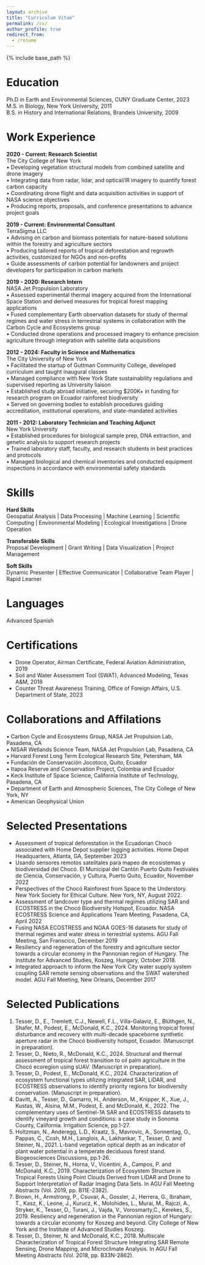```yaml
---
layout: archive
title: "Curriculum Vitae"
permalink: /cv/
author_profile: true
redirect_from:
  - /resume
---
```


{% include base_path %}


Education
====
Ph.D in Earth and Environmental Sciences, CUNY Graduate Center, 2023<br>
M.S. in Biology, New York University, 2011<br>
B.S. in History and International Relations, Brandeis University, 2009


Work Experience
====
__2020 - Current: Research Scientist__<br>
The City College of New York<br>
• Developing vegetation structural models from combined satellite and drone imagery<br>
• Integrating data from radar, lidar, and optical/IR imagery to quantify forest carbon capacity<br>
• Coordinating drone flight and data acquisition activities in support of NASA science objectives<br>
• Producing reports, proposals, and conference presentations to advance project goals

__2019 - Current: Environmental Consultant__<br>
TerraSigma LLC<br>
• Advising on carbon and biomass potentials for nature-based solutions within the forestry and agriculture sectors<br>
• Producing tailored reports of tropical deforestation and regrowth activities, customized for NGOs and non-profits<br>
• Guide assessments of carbon potential for landowners and project developers for participation in carbon markets

__2019 - 2020: Research Intern__<br>
NASA Jet Propulsion Laboratory<br>
• Assessed experimental thermal imagery acquired from the International Space Station and derived measures for tropical forest mapping applications<br>
• Fused complementary Earth observation datasets for study of thermal regimes and water stress in terrestrial systems in collaboration with the Carbon Cycle and Ecosystems group<br>
• Conducted drone operations and processed imagery to enhance precision agriculture through integration with satellite data acquisitions

__2012 - 2024: Faculty in Science and Mathematics__<br>
The City University of New York<br>
• Facilitated the startup of Guttman Community College, developed curriculum and taught inaugural classes<br>
• Managed compliance with New York State sustainability regulations and supervised reporting as University liaison<br>
• Established study abroad initiative, securing $200K+ in funding for research program on Ecuador rainforest biodiversity<br>
• Served on governing bodies to establish procedures guiding accreditation, institutional operations, and state-mandated activities

__2011 - 2012: Laboratory Technician and Teaching Adjunct__<br>
New York University<br>
• Established procedures for biological sample prep, DNA extraction, and genetic analysis to support research projects<br>
• Trained laboratory staff, faculty, and research students in best practices and protocols<br>
• Managed biological and chemical inventories and conducted equipment inspections in accordance
with environmental safety standards


Skills
====
__Hard Skills__<br>
Geospatial Analysis | Data Processing | Machine Learning | Scientific Computing | Environmental
Modeling | Ecological Investigations | Drone Operation<br>

__Transferable Skills__<br>
Proposal Development | Grant Writing | Data Visualization | Project Management<br>

__Soft Skills__<br>
Dynamic Presenter | Effective Communicator | Collaborative Team Player | Rapid Learner<br>


Languages
====
Advanced Spanish


Certifications
====
* Drone Operator, Airman Certificate, Federal Aviation Administration, 2019<br>
* Soil and Water Assessment Tool (SWAT), Advanced Modeling, Texas A&M, 2018<br>
* Counter Threat Awareness Training, Office of Foreign Affairs, U.S. Department of State, 2023


Collaborations and Affilations
====
• Carbon Cycle and Ecosystems Group, NASA Jet Propulsion Lab, Pasadena, CA<br>
• NISAR Wetlands Science Team, NASA Jet Propulsion Lab, Pasadena, CA<br>
• Harvard Forest Long Term Ecological Research Site, Petersham, MA<br>
• Fundación de Conservación Jocotoco, Quito, Ecuador<br>
• Itapoa Reserve and Conservation Project, Colombia and Ecuador<br>
• Keck Institute of Space Science, California Institute of Technology, Pasadena, CA<br>
• Department of Earth and Atmospheric Sciences, The City College of New York, NY<br>
• American Geophysical Union<br>

  
Selected Presentations
====
* Assessment of tropical deforestation in the Ecuadorian Chocó associated with Home Depot supplier logging activities. Home Depot Headquarters, Atlanta, GA, September 2023<br>
* Usando sensores remotos satelitales para mapeo de ecosistemas y biodiversidad del Chocó. El
Municipal del Cantón Puerto Quito Festivales de Ciencia, Conservación, y Cultura, Puerto Quito, Ecuador, November 2022<br>
* Perspectives of the Chocó Rainforest from Space to the Understory. New York Society for Ethical Culture. New York, NY, August 2022.
* Assessment of landcover type and thermal regimes utilizing SAR and ECOSTRESS in the Chocó Biodiversity Hotspot, Ecuador. NASA ECOSTRESS Science and Applications Team Meeting, Pasadena, CA, April 2022<br>
* Fusing NASA ECOSTRESS and NOAA GOES-16 datasets for study of thermal regimes and water stress in terrestrial systems. AGU Fall Meeting, San Franscico, December 2019<br>
* Resiliency and regeneration of the forestry and agriculture sector towards a circular economy in the Pannonian region of Hungary. The Institute for Advanced Studies, Koszeg, Hungary, October 2018.<br>
* Integrated approach to inform the New York City water supply system coupling SAR remote sensing observations and the SWAT watershed model. AGU Fall Meeting, New Orleans, December 2017<br>

  
  
  
Selected Publications
====
1. Tesser, D., E., Tremlett, C.J., Newell, F.L., Villa-Galaviz, E., Blüthgen, N., Shafer, M., Podest, E., McDonald, K.C., 2024. Monitoring tropical forest disturbance and recovery with multi-decade spaceborne synthetic aperture radar in the Chocó biodiversity hotspot, Ecuador. (Manuscript in preparation). 
2. Tesser, D., Nieto, R., McDonald, K.C., 2024. Structural and thermal assessment of tropical forest transition to oil palm agriculture in the Chocó ecoregion using sUAV. (Manuscript in preparation). 
3. Tesser, D., Podest, E., McDonald, K.C., 2024. Characterization of ecosystem functional types utilizing integrated SAR, LiDAR, and ECOSTRESS observations to identify priority regions for biodiversity conservation. (Manuscript in preparation). 
4. Davitt, A., Tesser, D., Gamarro, H., Anderson, M., Knipper, K., Xue, J., Kustas, W., Alsina, M.M., Podest, E. and McDonald, K., 2022. The complementary uses of Sentinel-1A SAR and ECOSTRESS datasets to identify vineyard growth and conditions: a case study in Sonoma County, California. Irrigation Science, pp.1-27.
5. Holtzman, N., Anderegg, L.D., Kraatz, S., Mavrovic, A., Sonnentag, O., Pappas, C., Cosh, M.H., Langlois, A., Lakhankar, T., Tesser, D. and Steiner, N., 2021. L-band vegetation optical depth as an indicator of plant water potential in a temperate deciduous forest stand. Biogeosciences Discussions, pp.1-26.
6. Tesser, D., Steiner, N., Horna, V., Vicentini, A., Campos, P. and McDonald, K.C., 2019. Characterization of Ecosystem Structure in Tropical Forests Using Point Clouds Derived from LIDAR and Drone to Support Interpretation of Radar Imaging Data Sets. In AGU Fall Meeting Abstracts (Vol. 2019, pp. B11E-2382).
7. Brown, H., Armstrong, P., Csuvar, A., Gossler, J., Herrera, G., Ibraham, T., Kasz, K., Leone, J., Kurucz, K., Molohides, L., Murai, M., Rajczi, A., Stryker, K., Tesser, D., Turani, J., Vajda, V., Vorosmarty,C., Kerekes, S., 2019. Resiliency and regeneration in the Pannonian region of Hungary: towards a circular economy for Koszeg and beyond. City College of New York and the Institute of Advanced Studies Koszeg.
8. Tesser, D., Steiner, N. and McDonald, K.C., 2018. Multiscale Characterization of Tropical Forest Structure Integrating SAR Remote Sensing, Drone Mapping, and Microclimate Analysis. In AGU Fall Meeting Abstracts (Vol. 2018, pp. B33N-2862).


